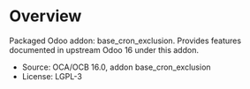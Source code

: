 # Overview

Packaged Odoo addon: base_cron_exclusion. Provides features documented in upstream Odoo 16 under this addon.

- Source: OCA/OCB 16.0, addon base_cron_exclusion
- License: LGPL-3
